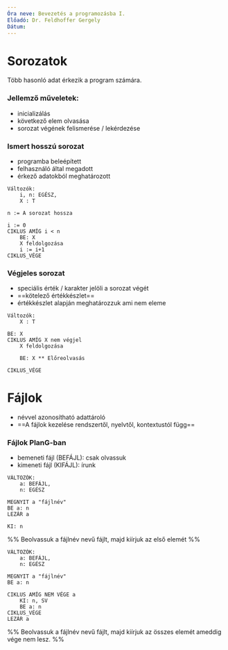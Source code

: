 ```yaml
---
Óra neve: Bevezetés a programozásba I.
Előadó: Dr. Feldhoffer Gergely
Dátum:
---
```

# Sorozatok
Több hasonló adat érkezik a program számára.
### Jellemző műveletek:
- inicializálás
- következő elem olvasása
- sorozat végének felismerése / lekérdezése

### Ismert hosszú sorozat
- programba beleépített
- felhasználó által megadott
- érkező adatokból meghatározott

```
Változók:
	i, n: EGÉSZ,
	X : T

n := A sorozat hossza

i := 0
CIKLUS AMÍG i < n
	BE: X
	X feldolgozása
	i := i+1
CIKLUS_VÉGE
```

### Végjeles sorozat
- speciális érték / karakter jelöli a sorozat végét
- ==kötelező értékkészlet==
- értékkészlet alapján meghatározzuk ami nem eleme

```
Változók:
	X : T

BE: X
CIKLUS AMÍG X nem végjel
	X feldolgozása

	BE: X ** Előreolvasás

CIKLUS_VÉGE
```

# Fájlok
- névvel azonosítható adattároló
- ==A fájlok kezelése rendszertől, nyelvtől, kontextustól függ==

### Fájlok PlanG-ban
- bemeneti fájl (BEFÁJL): csak olvassuk
- kimeneti fájl (KIFÁJL): írunk

```
VÁLTOZÓK:
	a: BEFÁJL,
	n: EGÉSZ

MEGNYIT a "fájlnév"
BE a: n
LEZÁR a

KI: n
```
%%  Beolvassuk a fájlnév nevű fájlt, majd kiírjuk az első elemét %%

```
VÁLTOZÓK:
	a: BEFÁJL,
	n: EGÉSZ

MEGNYIT a "fájlnév"
BE a: n

CIKLUS AMÍG NEM VÉGE a
	KI: n, SV
	BE a: n
CIKLUS_VÉGE
LEZÁR a
```
%% Beolvassuk a fájlnév nevű fájlt, majd kiírjuk az összes elemét ameddig vége nem lesz. %%